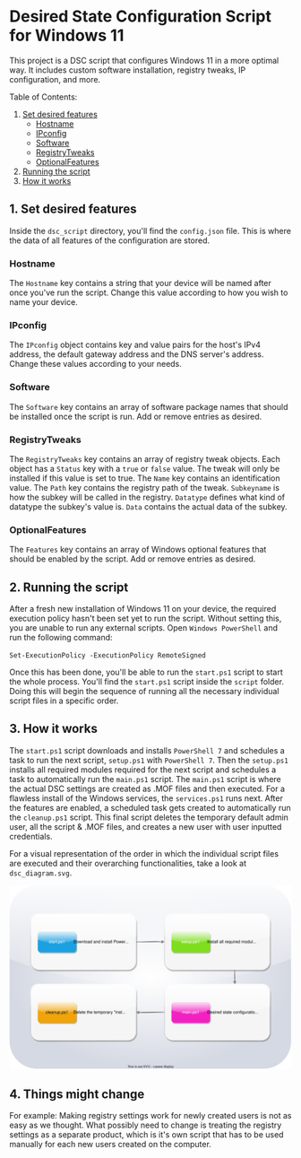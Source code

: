 # Desired State Configuration Script for Windows 11

This project is a DSC script that configures Windows 11 in a more optimal way. It includes custom software installation, registry tweaks, IP configuration, and more.

Table of Contents:
1. [Set desired features](#1-set-desired-features)
    - [Hostname](#hostname)
    - [IPconfig](#ipconfig)
    - [Software](#software)
    - [RegistryTweaks](#registrytweaks)
    - [OptionalFeatures](#optionalfeatures)
2. [Running the script](#2-running-the-script)
3. [How it works](#3-how-it-works)

## 1. Set desired features

Inside the `dsc_script` directory, you'll find the `config.json` file. This is where the data of all features of the configuration are stored.

### Hostname

The `Hostname` key contains a string that your device will be named after once you've run the script. Change this value according to how you wish to name your device.

### IPconfig

The `IPconfig` object contains key and value pairs for the host's IPv4 address, the default gateway address and the DNS server's address. Change these values according to your needs.

### Software

The `Software` key contains an array of software package names that should be installed once the script is run. Add or remove entries as desired.

### RegistryTweaks

The `RegistryTweaks` key contains an array of registry tweak objects. Each object has a `Status` key with a `true` or `false` value. The tweak will only be installed if this value is set to true. The `Name` key contains an identification value. The `Path` key contains the registry path of the tweak. `Subkeyname` is how the subkey will be called in the registry. `Datatype` defines what kind of datatype the subkey's value is. `Data` contains the actual data of the subkey.

### OptionalFeatures

The `Features` key contains an array of Windows optional features that should be enabled by the script. Add or remove entries as desired.

## 2. Running the script

After a fresh new installation of Windows 11 on your device, the required execution policy hasn't been set yet to run the script. Without setting this, you are unable to run any external scripts.
Open `Windows PowerShell` and run the following command:

`Set-ExecutionPolicy -ExecutionPolicy RemoteSigned`

Once this has been done, you'll be able to run the `start.ps1` script to start the whole process. You'll find the `start.ps1` script inside the `script` folder. Doing this will begin the sequence of running all the necessary individual script files in a specific order.

## 3. How it works

The `start.ps1` script downloads and installs `PowerShell 7` and schedules a task to run the next script, `setup.ps1` with `PowerShell 7`. Then the `setup.ps1` installs all required modules required for the next script and schedules a task to automatically run the `main.ps1` script. The `main.ps1` script is where the actual DSC settings are created as .MOF files and then executed. For a flawless install of the Windows services, the `services.ps1` runs next. After the features are enabled, a scheduled task gets created to automatically run the `cleanup.ps1` script. This final script deletes the temporary default admin user, all the script & .MOF files, and creates a new user with user inputted credentials.

For a visual representation of the order in which the individual script files are executed and their overarching functionalities, take a look at `dsc_diagram.svg`.

![DSC script diagram](dsc_diagram.svg "DSC script diagram")

## 4. Things might change

For example: Making registry settings work for newly created users is not as easy as we thought. What possibly need to change is treating the registry settings as a separate product, which is it's own script that has to be used manually for each new users created on the computer.